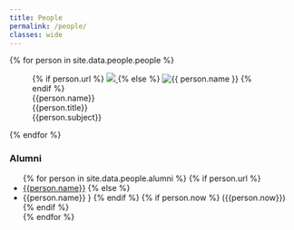 ```yaml
---
title: People
permalink: /people/
classes: wide
---
```


<div>
{% for person in site.data.people.people %}
    <figure>
    {% if person.url %}
        <a href=
            {% if person.url contains "://" %}
              "{{ person.url }}"
            {% else %}
              "{{ person.url | relative_url }}"
            {% endif %}
            title="{{ person.name }}"
        >
        <img class="thumb" src=
          {% if person.image_path contains "://" %}
            "{{ person.image_path }}"
          {% else %}
            "{{ person.image_path | relative_url }}"
          {% endif %}
          >
        </a>
    {% else %}
        <img class="thumb" src=
          {% if person.image_path contains "://" %}
            "{{ person.image_path }}"
          {% else %}
            "{{ person.image_path | relative_url }}"
          {% endif %}
          alt="{{ person.name }}">
    {% endif %}
    <figcaption>
        {{person.name}}<br>
        {{person.title}}<br>
        {{person.subject}}
    </figcaption>
    </figure>
{% endfor %}
</div>
<div>
    <h3>Alumni</h3>
    <ul>
{% for person in site.data.people.alumni %}
    {% if person.url %}
	<li><a href="{{ person.url}}" target="_blank">{{person.name}}</a>        
    {% else %}
    <li>{{person.name}}
    }
    {% endif %}
    {% if person.now %}
        ({{person.now}})
    {% endif %}
    </li>
{% endfor %}
</ul>
</div>